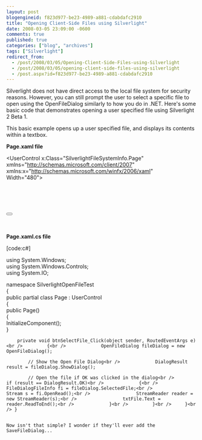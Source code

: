 ```yaml
---
layout: post
blogengineid: f823d977-be23-4989-a881-cdabdafc2910
title: "Opening Client-Side Files using Silverlight"
date: 2008-03-05 23:09:00 -0600
comments: true
published: true
categories: ["blog", "archives"]
tags: ["Silverlight"]
redirect_from: 
  - /post/2008/03/05/Opening-Client-Side-Files-using-Silverlight
  - /post/2008/03/05/opening-client-side-files-using-silverlight
  - /post.aspx?id=f823d977-be23-4989-a881-cdabdafc2910
---
```

<!-- more -->

Silverlight does not have direct access to the local file system for security reasons. However, you can still prompt the user to select a specific file to open using the OpenFileDialog similarly to how you do in .NET. Here's some basic code that demonstrates opening a user specified file using Silverlight 2 Beta 1.

This basic example opens up a user specified file, and displays its contents within a textbox.

**Page.xaml file**

<UserControl x:Class="SilverlightFileSystemInfo.Page"<br />     xmlns="http://schemas.microsoft.com/client/2007" <br />     xmlns:x="http://schemas.microsoft.com/winfx/2006/xaml" <br />     Width="480"><br />     <Grid x:Name="LayoutRoot" Background="White"><br />         <Grid HorizontalAlignment="Left"><br />             <TextBox x:Name="txtFile" Width="400" Height="250" AcceptsReturn="True" />    <br />         </Grid><br />         <Grid HorizontalAlignment="Right" VerticalAlignment="Top"><br />             <Button x:Name="btnSelectFile" Content="Add File" Width="75" Height="30" Click="btnSelectFile_Click"></Button><br />         </Grid><br />     </Grid><br /> </UserControl>

**Page.xaml.cs file** 

[code:c#]

using System.Windows;<br /> using System.Windows.Controls;<br /> using System.IO;

namespace SilverlightOpenFileTest<br /> {<br />     public partial class Page : UserControl<br />     {<br />         public Page()<br />         {<br />             InitializeComponent();<br />         }

        private void btnSelectFile_Click(object sender, RoutedEventArgs e)<br />         {<br />             OpenFileDialog fileDialog = new OpenFileDialog();

            // Show the Open File Dialog<br />             DialogResult result = fileDialog.ShowDialog();

            // Open the file if OK was clicked in the dialog<br />             if (result == DialogResult.OK)<br />             {<br />                 FileDialogFileInfo fi = fileDialog.SelectedFile;<br />                 Stream s = fi.OpenRead();<br />                 StreamReader reader = new StreamReader(s);<br />                 txtFile.Text = reader.ReadToEnd();<br />             }<br />         }<br />     }<br /> }

```

Now isn't that simple? I wonder if they'll ever add the SaveFileDialog...
